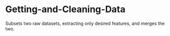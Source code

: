 # Getting-and-Cleaning-Data
Subsets two raw datasets, extracting only desired features, and merges the two.
